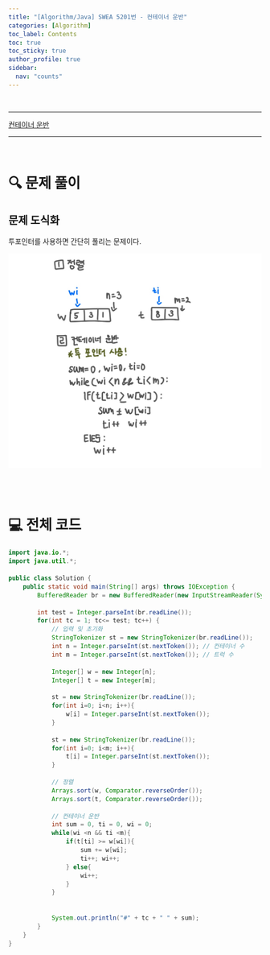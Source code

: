```yaml
---
title: "[Algorithm/Java] SWEA 5201번 - 컨테이너 운반"
categories: [Algorithm]
toc_label: Contents
toc: true
toc_sticky: true
author_profile: true
sidebar:
  nav: "counts"
---
```


<br>

---

[컨테이너 운반](https://swexpertacademy.com/main/code/problem/problemDetail.do?contestProbId=AWT-JKa6caEDFAVT)

---

<br>

# 🔍 문제 풀이

## 문제 도식화

투포인터를 사용하면 간단히 풀리는 문제이다.

![assets/images/2025/SWEA 5201.jpg](<../../../assets/images/2025/SWEA 5201.jpg>)

<br><br>

# 💻 전체 코드

```java
import java.io.*;
import java.util.*;

public class Solution {
    public static void main(String[] args) throws IOException {
        BufferedReader br = new BufferedReader(new InputStreamReader(System.in));

        int test = Integer.parseInt(br.readLine());
        for(int tc = 1; tc<= test; tc++) {
            // 입력 및 초기화
            StringTokenizer st = new StringTokenizer(br.readLine());
            int n = Integer.parseInt(st.nextToken()); // 컨테이너 수
            int m = Integer.parseInt(st.nextToken()); // 트럭 수

            Integer[] w = new Integer[n];
            Integer[] t = new Integer[m];

            st = new StringTokenizer(br.readLine());
            for(int i=0; i<n; i++){
                w[i] = Integer.parseInt(st.nextToken());
            }

            st = new StringTokenizer(br.readLine());
            for(int i=0; i<m; i++){
                t[i] = Integer.parseInt(st.nextToken());
            }

            // 정렬
            Arrays.sort(w, Comparator.reverseOrder());
            Arrays.sort(t, Comparator.reverseOrder());

            // 컨테이너 운반
            int sum = 0, ti = 0, wi = 0;
            while(wi <n && ti <m){
                if(t[ti] >= w[wi]){
                    sum += w[wi];
                    ti++; wi++;
                } else{
                    wi++;
                }
            }


            System.out.println("#" + tc + " " + sum);
        }
    }
}
```

<br>
